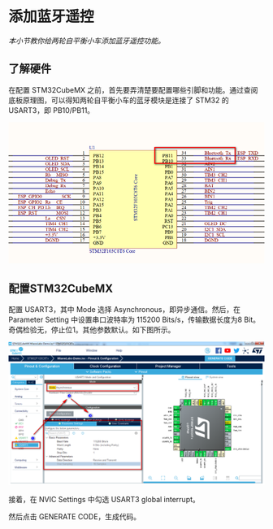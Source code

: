 # 添加蓝牙遥控

*本小节教你给两轮自平衡小车添加蓝牙遥控功能。*

## 了解硬件

在配置 STM32CubeMX 之前，首先要弄清楚要配置哪些引脚和功能。通过查阅底板原理图，可以得知两轮自平衡小车的蓝牙模块是连接了 STM32 的 USART3，即 PB10/PB11。

![蓝牙通信用到了STM32的串口3（PB10/PB11） alt ><](img/2021-08-05_212308.png)

## 配置STM32CubeMX

配置 USART3，其中 Mode 选择 Asynchronous，即异步通信。然后，在 Parameter Setting 中设置串口波特率为 115200 Bits/s，传输数据长度为8 Bit。奇偶检验无，停止位1。其他参数默认。如下图所示。

![配置USART3 alt ><](img/2021-08-05_214446.png)

接着，在 NVIC Settings 中勾选 USART3 global interrupt。

然后点击 GENERATE CODE，生成代码。

